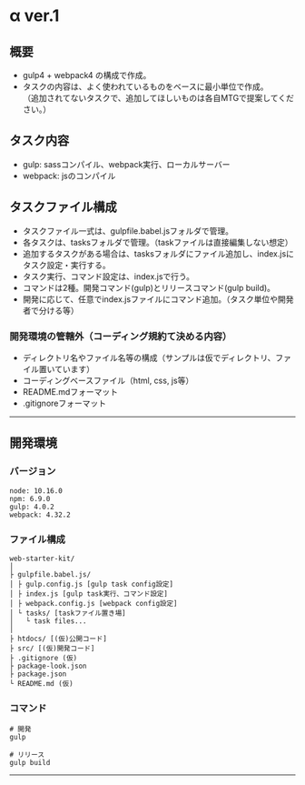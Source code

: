 
# α ver.1

## 概要
- gulp4 + webpack4 の構成で作成。
- タスクの内容は、よく使われているものをベースに最小単位で作成。<br>
（追加されてないタスクで、追加してほしいものは各自MTGで提案してください。）


## タスク内容
- gulp: sassコンパイル、webpack実行、ローカルサーバー
- webpack: jsのコンパイル


## タスクファイル構成
- タスクファイル一式は、gulpfile.babel.jsフォルダで管理。
- 各タスクは、tasksフォルダで管理。（taskファイルは直接編集しない想定）
- 追加するタスクがある場合は、tasksフォルダにファイル追加し、index.jsにタスク設定・実行する。
- タスク実行、コマンド設定は、index.jsで行う。
- コマンドは2種。開発コマンド(gulp)とリリースコマンド(gulp build)。
- 開発に応じて、任意でindex.jsファイルにコマンド追加。（タスク単位や開発者で分ける等）


### 開発環境の管轄外（コーディング規約て決める内容）
- ディレクトリ名やファイル名等の構成（サンプルは仮でディレクトリ、ファイル置いています）
- コーディングベースファイル（html, css, js等）
- README.mdフォーマット
- .gitignoreフォーマット


---


## 開発環境

### バージョン
```
node: 10.16.0
npm: 6.9.0
gulp: 4.0.2
webpack: 4.32.2
```

### ファイル構成
```
web-starter-kit/
│
├ gulpfile.babel.js/
│ ├ gulp.config.js [gulp task config設定]
│ ├ index.js [gulp task実行、コマンド設定]
│ ├ webpack.config.js [webpack config設定]
│ └ tasks/ [taskファイル置き場]
│   └ task files...
│
├ htdocs/ [(仮)公開コード]
├ src/ [(仮)開発コード]
├ .gitignore (仮)
├ package-look.json
├ package.json
└ README.md (仮)
```

### コマンド
```
# 開発
gulp

# リリース
gulp build
```


---
